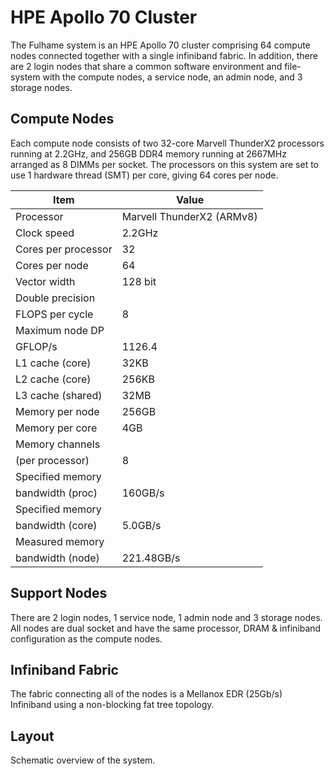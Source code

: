 # HPE Apollo 70 Cluster

The Fulhame system is an HPE Apollo 70 cluster comprising 64 compute nodes connected together with a single infiniband fabric.
In addition, there are 2 login nodes that share a common software environment and file-system with the compute nodes, a service node, an admin node, and 3 storage nodes.


## Compute Nodes

Each compute node consists of two 32-core Marvell ThunderX2 processors running at 2.2GHz, and 256GB DDR4 memory running at 2667MHz arranged as 8 DIMMs per socket. The processors on this system are set to use 1 hardware thread (SMT) per core, giving 64 cores per node.


Item                | Value
--------------------|--------------------------
Processor           | Marvell ThunderX2 (ARMv8)   
Clock speed         | 2.2GHz                      
Cores per processor | 32                          
Cores per node      | 64                          
Vector width        | 128 bit                     
Double precision    |                             
FLOPS per cycle     | 8                           
Maximum node DP     |                             
GFLOP/s             | 1126.4
L1 cache (core)     | 32KB                        
L2 cache (core)     | 256KB                       
L3 cache (shared)   | 32MB                        
Memory per node     | 256GB                       
Memory per core     | 4GB                         
Memory channels     |                             
(per processor)     | 8                           
Specified memory    |                             
bandwidth (proc)    | 160GB/s                     
Specified memory    |                             
bandwidth (core)    | 5.0GB/s                     
Measured memory     |                             
bandwidth (node)    | 221.48GB/s                  


## Support Nodes

There are 2 login nodes, 1 service node, 1 admin node and 3 storage nodes. All nodes are dual socket and have the same processor, DRAM & infiniband configuration as the compute nodes.

## Infiniband Fabric
The fabric connecting all of the nodes is a Mellanox EDR (25Gb/s) Infiniband using a non-blocking fat tree topology.

## Layout

Schematic overview of the system.

